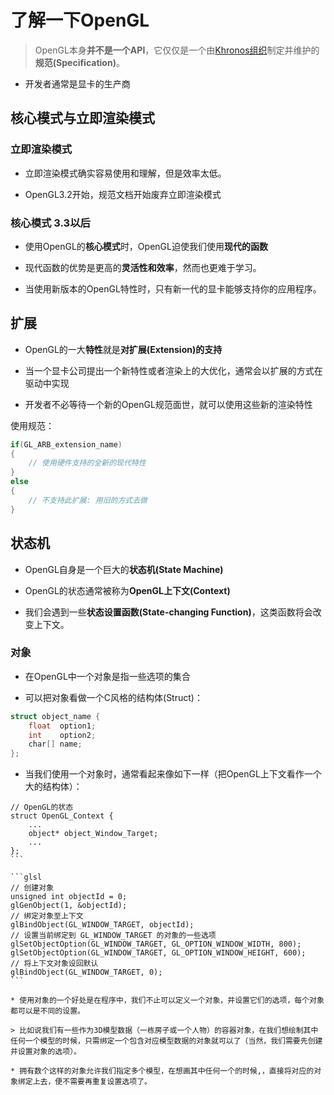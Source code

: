 # 了解一下OpenGL

> OpenGL本身**并不是一个API**，它仅仅是一个由[Khronos组织](http://www.khronos.org/)制定并维护的**规范(Specification)**。

* 开发者通常是显卡的生产商

## 核心模式与立即渲染模式

### 立即渲染模式

* 立即渲染模式确实容易使用和理解，但是效率太低。

* OpenGL3.2开始，规范文档开始废弃立即渲染模式

### 核心模式 3.3以后

* 使用OpenGL的**核心模式**时，OpenGL迫使我们使用**现代的函数**

* 现代函数的优势是更高的**灵活性和效率**，然而也更难于学习。

* 当使用新版本的OpenGL特性时，只有新一代的显卡能够支持你的应用程序。

## 扩展

* OpenGL的一大**特性**就是**对扩展(Extension)的支持**

* 当一个显卡公司提出一个新特性或者渲染上的大优化，通常会以扩展的方式在驱动中实现
* 开发者不必等待一个新的OpenGL规范面世，就可以使用这些新的渲染特性

使用规范：

```glsl
if(GL_ARB_extension_name)
{
    // 使用硬件支持的全新的现代特性
}
else
{
    // 不支持此扩展: 用旧的方式去做
}
```

## 状态机

* OpenGL自身是一个巨大的**状态机(State Machine)**

* OpenGL的状态通常被称为**OpenGL上下文(Context)**

* 我们会遇到一些**状态设置函数(State-changing Function)**，这类函数将会改变上下文。

### 对象

* 在OpenGL中一个对象是指一些选项的集合

* 可以把对象看做一个C风格的结构体(Struct)：

``` glsl
struct object_name {
    float  option1;
    int    option2;
    char[] name;
};
```

* 当我们使用一个对象时，通常看起来像如下一样（把OpenGL上下文看作一个大的结构体）：

````
// OpenGL的状态
struct OpenGL_Context {
    ...
    object* object_Window_Target;
    ...     
};
```

```glsl
// 创建对象
unsigned int objectId = 0;
glGenObject(1, &objectId);
// 绑定对象至上下文
glBindObject(GL_WINDOW_TARGET, objectId);
// 设置当前绑定到 GL_WINDOW_TARGET 的对象的一些选项
glSetObjectOption(GL_WINDOW_TARGET, GL_OPTION_WINDOW_WIDTH, 800);
glSetObjectOption(GL_WINDOW_TARGET, GL_OPTION_WINDOW_HEIGHT, 600);
// 将上下文对象设回默认
glBindObject(GL_WINDOW_TARGET, 0);
```

* 使用对象的一个好处是在程序中，我们不止可以定义一个对象，并设置它们的选项，每个对象都可以是不同的设置。

> 比如说我们有一些作为3D模型数据（一栋房子或一个人物）的容器对象，在我们想绘制其中任何一个模型的时候，只需绑定一个包含对应模型数据的对象就可以了（当然，我们需要先创建并设置对象的选项）。

* 拥有数个这样的对象允许我们指定多个模型，在想画其中任何一个的时候,，直接将对应的对象绑定上去，便不需要再重复设置选项了。